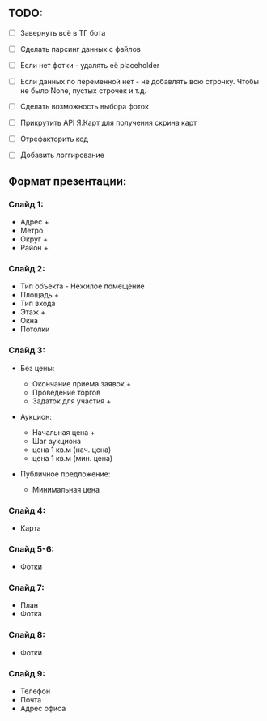 ## TODO:
- [ ] Завернуть всё в ТГ бота
- [ ] Сделать парсинг данных с файлов
- [ ] Если нет фотки - удалять её placeholder

- [ ] Если данных по переменной нет - не добавлять всю строчку. Чтобы не было None, пустых строчек и т.д.
- [ ] Сделать возможность выбора фоток
- [ ] Прикрутить API Я.Карт для получения скрина карт

- [ ] Отрефакторить код
- [ ] Добавить логгирование

## Формат презентации:

### Слайд 1:
- Адрес +
- Метро 
- Округ +
- Район +

### Слайд 2:
- Тип объекта - Нежилое помещение
- Площадь +
- Тип входа
- Этаж +
- Окна 
- Потолки

### Слайд 3:
- Без цены:
    - Окончание приема заявок +
    - Проведение торгов
    - Задаток для участия +

- Аукцион:
    - Начальная цена +
    - Шаг аукциона
    - цена 1 кв.м (нач. цена)
    - цена 1 кв.м (мин. цена)

- Публичное предложение:
    - Минимальная цена

### Слайд 4: 
- Карта

### Слайд 5-6: 
- Фотки

### Слайд 7: 
- План
- Фотка

### Слайд 8: 
- Фотки

### Слайд 9:
- Телефон
- Почта
- Адрес офиса